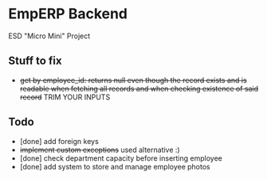 # EmpERP Backend 
ESD "Micro Mini" Project

## Stuff to fix
- ~~get by employee_id: returns null even though the record exists and is readable when fetching all records and when 
    checking existence of said record~~ TRIM YOUR INPUTS

## Todo  
- [done] add foreign keys
- ~~implement custom exceptions~~ used alternative :)
- [done] check department capacity before inserting employee
- [done] add system to store and manage employee photos
